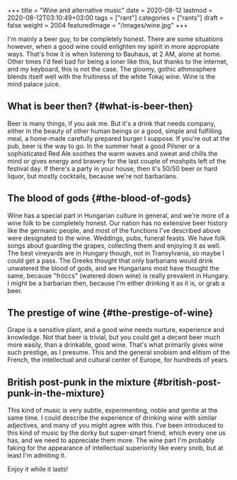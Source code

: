 +++
title = "Wine and alternative music"
date = 2020-08-12
lastmod = 2020-08-12T03:10:49+03:00
tags = ["rant"]
categories = ["rants"]
draft = false
weight = 2004
featuredImage = "/images/wine.jpg"
+++

I'm mainly a beer guy, to be completely honest. There are some situations
however, when a good wine could enlighten my spirit in more appropiate ways.
That's how it is when listening to Bauhaus, at 2 AM, alone at home. Other times
I'd feel bad for being a loner like this, but thanks to the internet, and my
keyboard, this is not the case.
The gloomy, gothic athmosphere blends itself well with the fruitiness of the
white Tokaj wine. Wine is the mind palace juice.


## What is beer then? {#what-is-beer-then}

Beer is many things, if you ask me. But it's a drink that needs company, either
in the beauty of other human beings or a good, simple and fulfilling meal, a
home-made carefully prepared burger I suppose.
If you're out at the pub, beer is the way to go. In the summer heat a good
Pilsner or a sophisticated Red Ale soothes the warm waves and sweat and chills
the mind or gives energy and bravery for the last couple of moshpits left of the
festival day.
If there's a party in your house, then it's 50/50 beer or hard liquor, but
mostly cocktails, because we're not barbarians.


## The blood of gods {#the-blood-of-gods}

Wine has a special part in Hungarian culture in general, and we're more of a
wine folk to be completely honest. Our nation has no extensive beer history like
the germanic people, and most of the functions I've described above were
designated to the wine. Weddings, pubs, funeral feasts. We have folk songs about
guarding the grapes, collecting them and enjoying it as well. The best vineyards
are in Hungary though, not in Transylvania, so maybe I could get a pass.
The Greeks thought that only barbarians would drink unwatered the blood of gods,
and we Hungarians most have thought the same, because "fröccs" (watered down
wine) is really prevalent in Hungary. I might be a barbarian then, because I'm
either drinking it as it is, or grab a beer.


## The prestige of wine {#the-prestige-of-wine}

Grape is a sensitive plant, and a good wine needs nurture, experience and
knowledge. Not that beer is trivial, but you could get a decent beer much more
easily, than a drinkable, good wine. That's what primarily gives wine such
prestige, as I presume. This and the general snobism and elitism of the French,
the intellectual and cultural center of Europe, for hundreds of years.


## British post-punk in the mixture {#british-post-punk-in-the-mixture}

This kind of music is very subtle, experimenting, noble and gentle at the same
time. I could describe the experience of drinking wine with similar adjectives,
and many of you might agree with this.
I've been introduced to this kind of music by the dorky but super-smart friend,
which every one us has, and we need to appreciate them more.
The wine part I'm probably faking for the appearance of intellectual superiority
like every snob, but at least I'm admiting it.

Enjoy it while it lasts!
